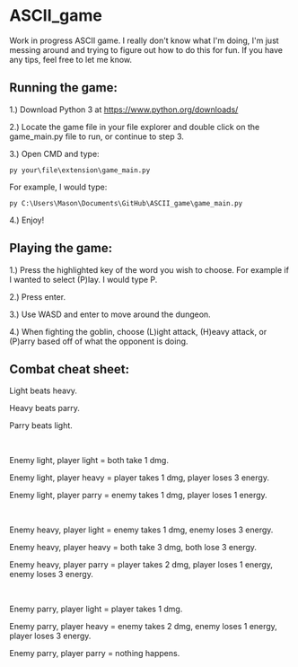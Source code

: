 # ASCII_game
Work in progress ASCII game.
I really don't know what I'm doing, I'm just messing around and trying to figure out how to do this for fun. 
If you have any tips, feel free to let me know.

## Running the game:
1.) Download Python 3 at https://www.python.org/downloads/

2.) Locate the game file in your file explorer and double click on the game_main.py file to run, or continue to step 3.

3.) Open CMD and type:

```
py your\file\extension\game_main.py
```

For example, I would type: 

```
py C:\Users\Mason\Documents\GitHub\ASCII_game\game_main.py
```

4.) Enjoy!

## Playing the game:
1.) Press the highlighted key of the word you wish to choose. For example if I wanted to select (P)lay. I would type P.

2.) Press enter.

3.) Use WASD and enter to move around the dungeon.

4.) When fighting the goblin, choose (L)ight attack, (H)eavy attack, or (P)arry based off of what the opponent is doing.

## Combat cheat sheet:
Light beats heavy.

Heavy beats parry.

Parry beats light.

&nbsp;

Enemy light, player light = both take 1 dmg.

Enemy light, player heavy = player takes 1 dmg, player loses 3 energy.

Enemy light, player parry = enemy takes 1 dmg, player loses 1 energy.

&nbsp;

Enemy heavy, player light = enemy takes 1 dmg, enemy loses 3 energy.

Enemy heavy, player heavy = both take 3 dmg, both lose 3 energy.

Enemy heavy, player parry = player takes 2 dmg, player loses 1 energy, enemy loses 3 energy.

&nbsp;

Enemy parry, player light = player takes 1 dmg.

Enemy parry, player heavy = enemy takes 2 dmg, enemy loses 1 energy, player loses 3 energy.

Enemy parry, player parry = nothing happens.
